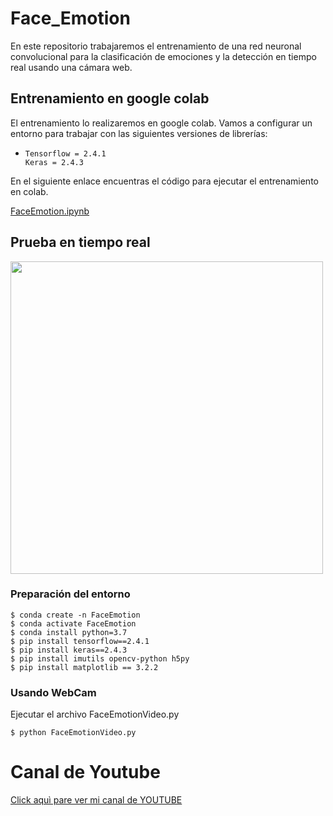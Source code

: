 # **Face_Emotion**
En este repositorio trabajaremos el entrenamiento de una red neuronal convolucional para la clasificación de emociones y la detección en tiempo real usando una cámara web. 

## Entrenamiento en google colab

El entrenamiento lo realizaremos en google colab. Vamos a configurar un entorno para trabajar con las siguientes versiones de librerías:
    
*     Tensorflow = 2.4.1
      Keras = 2.4.3 

En el siguiente enlace encuentras el código para ejecutar el entrenamiento en colab.

[FaceEmotion.ipynb](https://github.com/DavidReveloLuna/Face_Emotion/blob/master/FaceEmotion.ipynb)

## Prueba en tiempo real
<img src="https://github.com/DavidReveloLuna/Face_Emotion/blob/master/assets/ToGift.gif" width="500">

### Preparación del entorno

    $ conda create -n FaceEmotion
    $ conda activate FaceEmotion
    $ conda install python=3.7
    $ pip install tensorflow==2.4.1
    $ pip install keras==2.4.3
    $ pip install imutils opencv-python h5py
    $ pip install matplotlib == 3.2.2
    
### Usando WebCam

Ejecutar el archivo FaceEmotionVideo.py

    $ python FaceEmotionVideo.py

# **Canal de Youtube**
[Click aquì pare ver mi canal de YOUTUBE](https://www.youtube.com/channel/UCr_dJOULDvSXMHA1PSHy2rg)
